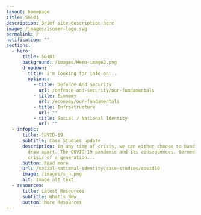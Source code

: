 ```yaml
---
layout: homepage
title: SG101
description: Brief site description here
image: /images/isomer-logo.svg
permalink: /
notification: ""
sections:
  - hero:
      title: SG101
      background: /images/Hero-image2.png
      dropdown:
        title: I'm looking for info on...
        options:
          - title: Defence And Security
            url: /defence-and-security/our-fundamentals
          - title: Economy
            url: /economy/our-fundamentals
          - title: Infrastructure
            url: ""
          - title: Social / National Identity
            url: ""
  - infopic:
      title: COVID-19
      subtitle: Case Studies update
      description: In any time of crisis, we can either choose to band together, or
        draw apart. The COVID-19 pandemic and its consequences, termed “the
        crisis of a generation...
      button: Read more
      url: /social-national-identity/case-studies/covid19
      image: /images/s_n.png
      alt: Image alt text
  - resources:
      title: Latest Resources
      subtitle: What's New
      button: More Resources
---
```

